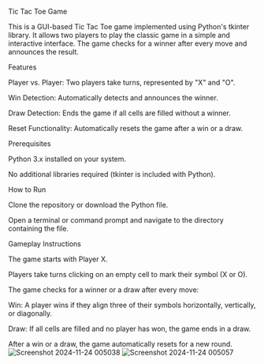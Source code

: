 Tic Tac Toe Game

This is a GUI-based Tic Tac Toe game implemented using Python's tkinter library. It allows two players to play the classic game in a simple and interactive interface. The game checks for a winner after every move and announces the result.

Features

Player vs. Player: Two players take turns, represented by "X" and "O".

Win Detection: Automatically detects and announces the winner.

Draw Detection: Ends the game if all cells are filled without a winner.

Reset Functionality: Automatically resets the game after a win or a draw.

Prerequisites

Python 3.x installed on your system.

No additional libraries required (tkinter is included with Python).

How to Run

Clone the repository or download the Python file.

Open a terminal or command prompt and navigate to the directory containing the file.

Gameplay Instructions

The game starts with Player X.

Players take turns clicking on an empty cell to mark their symbol (X or O).

The game checks for a winner or a draw after every move:

Win: A player wins if they align three of their symbols horizontally, vertically, or diagonally.

Draw: If all cells are filled and no player has won, the game ends in a draw.

After a win or a draw, the game automatically resets for a new round.
![Screenshot 2024-11-24 005038](https://github.com/user-attachments/assets/a2ba793d-842f-4dca-b4d7-c95b2135e9b2)
![Screenshot 2024-11-24 005057](https://github.com/user-attachments/assets/8ee765d1-bb6e-4e35-b5b3-3f8836a855f9)


